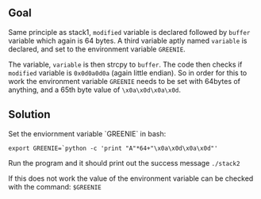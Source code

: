 
<h2>Goal</h2>

Same principle as stack1, `modified` variable is declared followed by `buffer` variable which again is 64 bytes. A third variable aptly named `variable` is declared, and set to the environment variable `GREENIE`.

The variable, `variable` is then strcpy to `buffer`.  The code then checks if `modified` variable is `0x0d0a0d0a` (again little endian). So in order for this to work the environment variable `GREENIE` needs to be set with 64bytes of anything, and a 65th byte value of `\x0a\x0d\x0a\x0d`.


<h2>Solution</h2>
Set the enviornment variable `GREENIE` in bash:

```export GREENIE=`python -c 'print "A"*64+"\x0a\x0d\x0a\x0d"'```

Run the program and it should print out the success message
`./stack2`

If this does not work the value of the environment variable can be checked with the command: `$GREENIE` 
